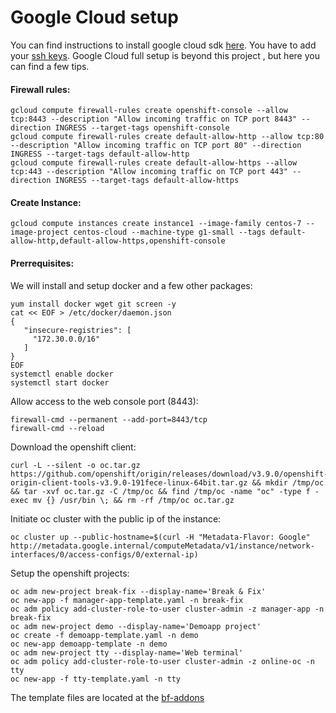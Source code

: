  # Google Cloud setup

 You can find instructions to install google cloud sdk [here](https://cloud.google.com/sdk/downloads#yum).
 You have to add your [ssh keys](https://cloud.google.com/compute/docs/instances/adding-removing-ssh-keys).
 Google Cloud full setup is beyond this project , but here you can find a few tips.

#### Firewall rules:
```
gcloud compute firewall-rules create openshift-console --allow tcp:8443 --description "Allow incoming traffic on TCP port 8443" --direction INGRESS --target-tags openshift-console
gcloud compute firewall-rules create default-allow-http --allow tcp:80 --description "Allow incoming traffic on TCP port 80" --direction INGRESS --target-tags default-allow-http
gcloud compute firewall-rules create default-allow-https --allow tcp:443 --description "Allow incoming traffic on TCP port 443" --direction INGRESS --target-tags default-allow-https
```

#### Create Instance:
```
gcloud compute instances create instance1 --image-family centos-7 --image-project centos-cloud --machine-type g1-small --tags default-allow-http,default-allow-https,openshift-console
```

#### Prerrequisites:

We will install and setup docker and a few other packages:
```
yum install docker wget git screen -y
cat << EOF > /etc/docker/daemon.json
{
   "insecure-registries": [
     "172.30.0.0/16"
   ]
}
EOF
systemctl enable docker
systemctl start docker
```

Allow access to the web console port (8443):

```
firewall-cmd --permanent --add-port=8443/tcp
firewall-cmd --reload
```

Download the openshift client:

```
curl -L --silent -o oc.tar.gz https://github.com/openshift/origin/releases/download/v3.9.0/openshift-origin-client-tools-v3.9.0-191fece-linux-64bit.tar.gz && mkdir /tmp/oc && tar -xvf oc.tar.gz -C /tmp/oc && find /tmp/oc -name "oc" -type f -exec mv {} /usr/bin \; && rm -rf /tmp/oc oc.tar.gz
```

Initiate oc cluster with the public ip of the instance:

```
oc cluster up --public-hostname=$(curl -H "Metadata-Flavor: Google" http://metadata.google.internal/computeMetadata/v1/instance/network-interfaces/0/access-configs/0/external-ip)
```

Setup the openshift projects:

```
oc adm new-project break-fix --display-name='Break & Fix'
oc new-app -f manager-app-template.yaml -n break-fix
oc adm policy add-cluster-role-to-user cluster-admin -z manager-app -n break-fix
oc adm new-project demo --display-name='Demoapp project'
oc create -f demoapp-template.yaml -n demo
oc new-app demoapp-template -n demo
oc adm new-project tty --display-name='Web terminal'
oc adm policy add-cluster-role-to-user cluster-admin -z online-oc -n tty
oc new-app -f tty-template.yaml -n tty
```

The template files are located at the [bf-addons](../bf-addons/)
